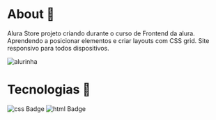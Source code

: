# About 📃
Alura Store projeto criando durante o curso de Frontend da alura. Aprendendo a posicionar elementos e criar layouts com CSS grid. Site responsivo para todos 
dispositivos. 




![alurinha](https://imgur.com/bbFi56T.png)








# Tecnologias  🚀

![css Badge](https://img.shields.io/badge/css3%20-%231572B6.svg?&style=for-the-badge&logo=css3&logoColor=white)
![html Badge](https://img.shields.io/badge/html5%20-%23E34F26.svg?&style=for-the-badge&logo=html5&logoColor=white)
